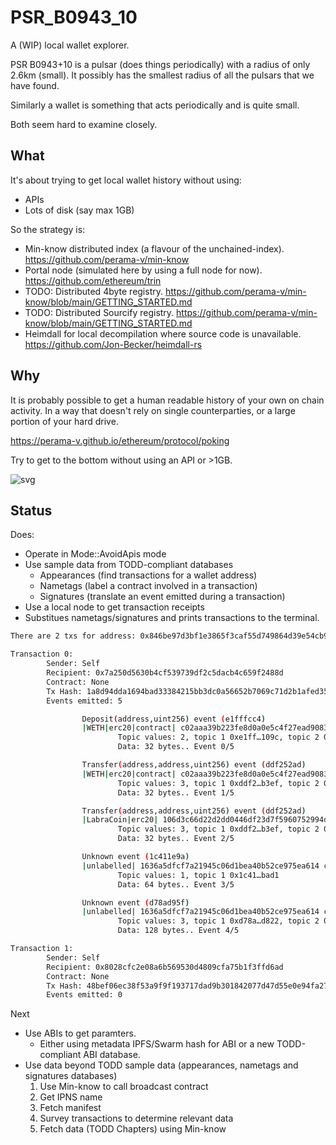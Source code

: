# PSR_B0943_10
A (WIP) local wallet explorer.

PSR B0943+10 is a pulsar (does things periodically) with a radius of only 2.6km (small).
It possibly has the smallest radius of all the pulsars that we have found.

Similarly a wallet is something that acts periodically and is quite small.

Both seem hard to examine closely.

## What

It's about trying to get local wallet history without using:

- APIs
- Lots of disk (say max 1GB)

So the strategy is:

- Min-know distributed index (a flavour of the unchained-index). https://github.com/perama-v/min-know
- Portal node (simulated here by using a full node for now). https://github.com/ethereum/trin
- TODO: Distributed 4byte registry. https://github.com/perama-v/min-know/blob/main/GETTING_STARTED.md
- TODO: Distributed Sourcify registry. https://github.com/perama-v/min-know/blob/main/GETTING_STARTED.md
- Heimdall for local decompilation where source code is unavailable. https://github.com/Jon-Becker/heimdall-rs

## Why

It is probably possible to get a human readable history of your
own on chain activity. In a way that doesn't rely on single counterparties,
or a large portion of your hard drive.

https://perama-v.github.io/ethereum/protocol/poking

Try to get to the bottom without using an API or >1GB.

![svg](https://perama-v.github.io/ethereum/protocol/poking/diagrams/source.svg)

## Status

Does:

- Operate in Mode::AvoidApis mode
- Use sample data from TODD-compliant databases
    - Appearances (find transactions for a wallet address)
    - Nametags (label a contract involved in a transaction)
    - Signatures (translate an event emitted during a transaction)
- Use a local node to get transaction receipts
- Substitues nametags/signatures and prints transactions to the terminal.

```sh
There are 2 txs for address: 0x846be97d3bf1e3865f3caf55d749864d39e54cb9

Transaction 0:
        Sender: Self
        Recipient: 0x7a250d5630b4cf539739df2c5dacb4c659f2488d
        Contract: None
        Tx Hash: 1a8d94dda1694bad33384215bb3dc0a56652b7069c71d2b1afed35b24c9b54df
        Events emitted: 5

                Deposit(address,uint256) event (e1fffcc4)
                |WETH|erc20|contract| c02aaa39b223fe8d0a0e5c4f27ead9083c756cc2 contract
                        Topic values: 2, topic 1 0xe1ff…109c, topic 2 0x0000…488d
                        Data: 32 bytes.. Event 0/5

                Transfer(address,address,uint256) event (ddf252ad)
                |WETH|erc20|contract| c02aaa39b223fe8d0a0e5c4f27ead9083c756cc2 contract
                        Topic values: 3, topic 1 0xddf2…b3ef, topic 2 0x0000…488d, topic 3 0x0000…a614
                        Data: 32 bytes.. Event 1/5

                Transfer(address,address,uint256) event (ddf252ad)
                |LabraCoin|erc20| 106d3c66d22d2dd0446df23d7f5960752994d600 contract
                        Topic values: 3, topic 1 0xddf2…b3ef, topic 2 0x0000…a614, topic 3 0x0000…4cb9
                        Data: 32 bytes.. Event 2/5

                Unknown event (1c411e9a)
                |unlabelled| 1636a5dfcf7a21945c06d1bea40b52ce975ea614 contract
                        Topic values: 1, topic 1 0x1c41…bad1
                        Data: 64 bytes.. Event 3/5

                Unknown event (d78ad95f)
                |unlabelled| 1636a5dfcf7a21945c06d1bea40b52ce975ea614 contract
                        Topic values: 3, topic 1 0xd78a…d822, topic 2 0x0000…488d, topic 3 0x0000…4cb9
                        Data: 128 bytes.. Event 4/5

Transaction 1:
        Sender: Self
        Recipient: 0x8028cfc2e08a6b569530d4809cfa75b1f3ffd6ad
        Contract: None
        Tx Hash: 48bef06ec38f53a9f9f193717dad9b301842077d47d55e0e94fa27a05ec7193c
        Events emitted: 0
```
Next
- Use ABIs to get paramters.
    - Either using metadata IPFS/Swarm hash for ABI or a new TODD-compliant ABI database.
- Use data beyond TODD sample data (appearances, nametags and signatures databases)
    1. Use Min-know to call broadcast contract
    2. Get IPNS name
    3. Fetch manifest
    4. Survey transactions to determine relevant data
    5. Fetch data (TODD Chapters) using Min-know


